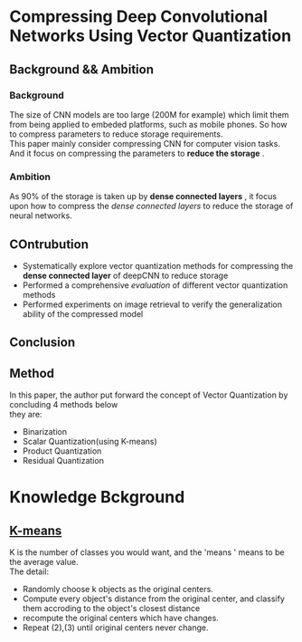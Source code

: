 # Compressing Deep Convolutional Networks Using Vector Quantization
## Background && Ambition
### Background
The size of CNN models are too large (200M for example) which limit them from being applied to embeded platforms, such as mobile phones. So how to compress parameters to reduce storage requirements.   
This paper mainly consider compressing CNN for computer vision tasks. And it focus on compressing the parameters to **reduce the storage**  . 
### Ambition
As 90% of the storage is taken up by **dense connected layers** , it focus upon how to compress the *dense connected layers* to reduce the storage of neural networks.  
## COntrubution
- Systematically explore vector quantization methods for compressing the **dense connected layer** of deepCNN to reduce storage
- Performed  a comprehensive *evaluation* of different vector quantization methods
- Performed experiments on image retrieval to verify the generalization ability of the compressed model
## Conclusion

## Method
In this paper, the author put forward the concept of Vector Quantization by concluding 4  methods below   
they are:  
- Binarization
- Scalar Quantization(using K-means)
- Product Quantization
- Residual Quantization

# Knowledge Bckground
## [K-means](https://baike.baidu.com/item/K-means/4934806)
K is the number of classes you would want, and the 'means ' means to be the average value.   
The detail:  
- Randomly choose k objects as the original centers.
- Compute every object's distance from the original center, and classify them accroding to the object's closest distance  
- recompute the original centers which have changes.
- Repeat (2),(3) until original centers never change.

